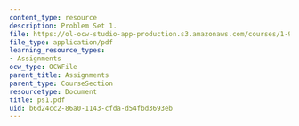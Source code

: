 ```yaml
---
content_type: resource
description: Problem Set 1.
file: https://ol-ocw-studio-app-production.s3.amazonaws.com/courses/1-978-from-nano-to-macro-introduction-to-atomistic-modeling-techniques-january-iap-2007/b6d24cc286a01143cfdad54fbd3693eb_ps1.pdf
file_type: application/pdf
learning_resource_types:
- Assignments
ocw_type: OCWFile
parent_title: Assignments
parent_type: CourseSection
resourcetype: Document
title: ps1.pdf
uid: b6d24cc2-86a0-1143-cfda-d54fbd3693eb
---
```

